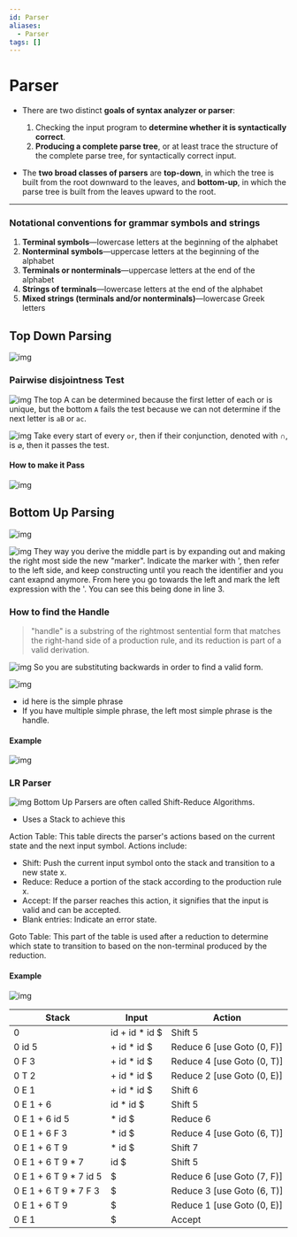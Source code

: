 ```yaml
---
id: Parser
aliases:
  - Parser
tags: []
---
```


# Parser

- There are two distinct **goals of syntax analyzer or parser**:
  1. Checking the input program to **determine whether it is syntactically correct**.
  2. **Producing a complete parse tree**, or at least trace the structure of the complete parse tree, for syntactically correct input.

- The **two broad classes of parsers** are **top-down**, in which the tree is built from the root downward to the leaves, and **bottom-up**, in which the parse tree is built from the leaves upward to the root.

---

### Notational conventions for grammar symbols and strings

1. **Terminal symbols**—lowercase letters at the beginning of the alphabet
2. **Nonterminal symbols**—uppercase letters at the beginning of the alphabet
3. **Terminals or nonterminals**—uppercase letters at the end of the alphabet
4. **Strings of terminals**—lowercase letters at the end of the alphabet
5. **Mixed strings (terminals and/or nonterminals)**—lowercase Greek letters

## Top Down Parsing 
![img](../Images/topDown1.png) 

### Pairwise disjointness Test
![img](../Images/pairwise.png) 
The top A can be determined because the first letter of each or is unique, but the bottom `A` fails the test because we can not determine if the next letter is `aB` or `ac`.  

![img](../Images/pairwise2.png) 
Take every start of every `or`, then if their conjunction, denoted with $\cap$, is $\varnothing$, then it passes the test.   

#### How to make it Pass
![img](../Images/pairwise3.png) 

## Bottom Up Parsing
![img](../Images/bottomUp.png) 

![img](../Images/bu1.png) 
They way you derive the middle part is by expanding out and making the right most side the new "marker". Indicate the marker with ', then refer to the left side, and keep constructing until you reach the identifier and you cant exapnd anymore. From here you go towards the left and mark the left expression with the '. You can see this being done in line 3. 

### How to find the Handle
> "handle" is a substring of the rightmost sentential form that matches the right-hand side of a production rule, and its reduction is part of a valid derivation.

![img](../Images/handle.png) 
So you are substituting backwards in order to find a valid form.  

![img](../Images/handle2.png) 
- id here is the simple phrase
- If you have multiple simple phrase, the left most simple phrase is the handle.  

#### Example
![img](../Images/handle3.png) 

### LR Parser
![img](../Images/a2.png) 
Bottom Up Parsers are often called Shift-Reduce Algorithms.  
- Uses a Stack to achieve this

Action Table: This table directs the parser's actions based on the current state and the next input symbol. 
Actions include:

- Shift: Push the current input symbol onto the stack and transition to a new state x.
- Reduce: Reduce a portion of the stack according to the production rule x.
- Accept: If the parser reaches this action, it signifies that the input is valid and can be accepted.
- Blank entries: Indicate an error state.

Goto Table: This part of the table is used after a reduction to determine which state to transition to based on the non-terminal produced by the reduction.

#### Example 
![img](../Images/a3.png) 
 
| Stack               | Input            | Action                        |
|---------------------|------------------|-------------------------------|
| 0                   | id + id * id $   | Shift 5                       |
| 0 id 5              | + id * id $      | Reduce 6 [use Goto (0, F)]     |
| 0 F 3               | + id * id $      | Reduce 4 [use Goto (0, T)]     |
| 0 T 2               | + id * id $      | Reduce 2 [use Goto (0, E)]     |
| 0 E 1               | + id * id $      | Shift 6                       |
| 0 E 1 + 6           | id * id $        | Shift 5                       |
| 0 E 1 + 6 id 5      | * id $           | Reduce 6                      |
| 0 E 1 + 6 F 3       | * id $           | Reduce 4 [use Goto (6, T)]     |
| 0 E 1 + 6 T 9       | * id $           | Shift 7                       |
| 0 E 1 + 6 T 9 * 7   | id $             | Shift 5                       |
| 0 E 1 + 6 T 9 * 7 id 5 | $            | Reduce 6 [use Goto (7, F)]     |
| 0 E 1 + 6 T 9 * 7 F 3 | $             | Reduce 3 [use Goto (6, T)]     |
| 0 E 1 + 6 T 9       | $                | Reduce 1 [use Goto (0, E)]     |
| 0 E 1               | $                | Accept                        |


